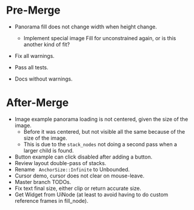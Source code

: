# Pre-Merge

* Panorama fill does not change width when height change.
    - Implement special image Fill for unconstrained again, or is this another kind of fit?

* Fix all warnings.
* Pass all tests.
* Docs without warnings.

# After-Merge

* Image example panorama loading is not centered, given the size of the image.
    - Before it was centered, but not visible all the same because of the size of the image.
    - This is due to the `stack_nodes` not doing a second pass when a larger child is found.
* Button example can click disabled after adding a button.
* Review layout double-pass of stacks.
* Rename ` AnchorSize::Infinite` to Unbounded.
* Cursor demo, cursor does not clear on mouse-leave.
* Master branch TODOs.
* Fix text final size, either clip or return accurate size.
* Get Widget from UiNode (at least to avoid having to do custom reference frames in fill_node).